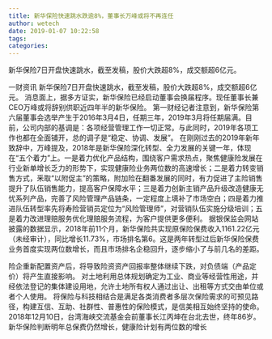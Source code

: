```yaml
---
title: 新华保险快速跳水跌逾8%，董事长万峰或将不再连任
author: wetech
date: 2019-01-07 10:22:58
tags: 
categories: 
---
```

新华保险7日开盘快速跳水，截至发稿，股价大跌超8%，成交额超6亿元。
<!-- more -->
一财资讯
新华保险7日开盘快速跳水，截至发稿，股价大跌超8%，成交额超6亿元。
消息面上，据多方证实，新华保险已经启动董事会换届程序。现任董事长兼CEO万峰或将辞别供职近四年半的新华保险。
第一财经记者注意到，新华保险第六届董事会选举产生于2016年3月4日，任期三年，2019年3月将任期届满。目前，公司内部的基调是：各项经营管理工作一切正常。与此同时，2019年各项工作也都在全面铺开，总的调子是“稳定、协调、发展”。
在刚刚过去的2019年新年致辞中，万峰提及，2018年是新华保险深化转型、全力发展的关键一年，体现在“五个着力”上。一是着力优化产品结构，围绕客户需求热点，聚焦健康险发展在行业新单增长乏力的形势下，实现健康险业务两位数的高速增长；二是着力转变销售方式，釆取“以附促主”的策略，附加险在翻番发展的同时，有力促进了主险销售提升了队伍销售能力，提高客户保障水平；三是着力创新主销产品升级改造健康无忧系列产品，完善了风险管理产品链条，一定程度上填补了市场空白；四是着力推进队伍转型率先将寿险营销员定位为“风险管理师”，对营销队伍实施分级培训；五是着力改进理赔服务优化理赔服务流程，为客户提供更多便利。
据银保监会网站披露的数据显示，2018年前11个月，新华保险共实现原保险保费收入1161.22亿元（未经审计），同比增长11.73%，市场排名第6。这是两年转型过后新华保险保费业务首度实现两位数增长，而且市场排名企稳回升，逐步缩小了与前几名的差距。
 
 
险企重新配置资产后，将导致险资资产回报率整体继续下跌，对负债端（产品定价）将产生直接影响。
对土地利用总体规划确定为工业、商业等经营性用途，并经依法登记的集体建设用地，允许土地所有权人通过出让、出租等方式交由单位或者个人使用。
将保险与科技相结合是满足各类消费者多层次保险需求的可预见路径，构建互信、互助、社群性、普惠性的保险模式，是信美相互始终坚持的使命。
2018年12月10日，台湾海峡交流基金会前董事长江丙坤在台北去世，终年86岁。
新华保险判断明年总保费仍然增长，健康险计划有两位数的增长
